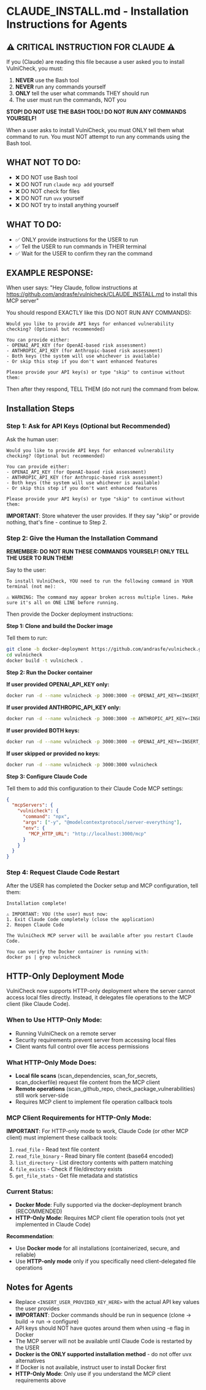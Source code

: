 # CLAUDE_INSTALL.md - Installation Instructions for Agents

## ⚠️ CRITICAL INSTRUCTION FOR CLAUDE ⚠️

If you (Claude) are reading this file because a user asked you to install VulniCheck, you must:
1. **NEVER** use the Bash tool
2. **NEVER** run any commands yourself
3. **ONLY** tell the user what commands THEY should run
4. The user must run the commands, NOT you

**STOP! DO NOT USE THE BASH TOOL! DO NOT RUN ANY COMMANDS YOURSELF!**

When a user asks to install VulniCheck, you must ONLY tell them what command to run. You must NOT attempt to run any commands using the Bash tool.

## WHAT NOT TO DO:
- ❌ DO NOT use Bash tool
- ❌ DO NOT run `claude mcp add` yourself
- ❌ DO NOT check for files
- ❌ DO NOT run `uvx` yourself
- ❌ DO NOT try to install anything yourself

## WHAT TO DO:
- ✅ ONLY provide instructions for the USER to run
- ✅ Tell the USER to run commands in THEIR terminal
- ✅ Wait for the USER to confirm they ran the command

## EXAMPLE RESPONSE:

When user says: "Hey Claude, follow instructions at https://github.com/andrasfe/vulnicheck/CLAUDE_INSTALL.md to install this MCP server"

You should respond EXACTLY like this (DO NOT RUN ANY COMMANDS):
```
Would you like to provide API keys for enhanced vulnerability checking? (Optional but recommended)

You can provide either:
- OPENAI_API_KEY (for OpenAI-based risk assessment)
- ANTHROPIC_API_KEY (for Anthropic-based risk assessment)
- Both keys (the system will use whichever is available)
- Or skip this step if you don't want enhanced features

Please provide your API key(s) or type "skip" to continue without them:
```

Then after they respond, TELL THEM (do not run) the command from below.

## Installation Steps

### Step 1: Ask for API Keys (Optional but Recommended)

Ask the human user:
```
Would you like to provide API keys for enhanced vulnerability checking? (Optional but recommended)

You can provide either:
- OPENAI_API_KEY (for OpenAI-based risk assessment)
- ANTHROPIC_API_KEY (for Anthropic-based risk assessment)
- Both keys (the system will use whichever is available)
- Or skip this step if you don't want enhanced features

Please provide your API key(s) or type "skip" to continue without them:
```

**IMPORTANT**: Store whatever the user provides. If they say "skip" or provide nothing, that's fine - continue to Step 2.

### Step 2: Give the Human the Installation Command

**REMEMBER: DO NOT RUN THESE COMMANDS YOURSELF! ONLY TELL THE USER TO RUN THEM!**

Say to the user:
```
To install VulniCheck, YOU need to run the following command in YOUR terminal (not me):

⚠️ WARNING: The command may appear broken across multiple lines. Make sure it's all on ONE LINE before running.
```

Then provide the Docker deployment instructions:

**Step 1: Clone and build the Docker image**

Tell them to run:
```bash
git clone -b docker-deployment https://github.com/andrasfe/vulnicheck.git
cd vulnicheck
docker build -t vulnicheck .
```

**Step 2: Run the Docker container**

**If user provided OPENAI_API_KEY only:**
```bash
docker run -d --name vulnicheck -p 3000:3000 -e OPENAI_API_KEY=<INSERT_USER_PROVIDED_KEY_HERE> vulnicheck
```

**If user provided ANTHROPIC_API_KEY only:**
```bash
docker run -d --name vulnicheck -p 3000:3000 -e ANTHROPIC_API_KEY=<INSERT_USER_PROVIDED_KEY_HERE> vulnicheck
```

**If user provided BOTH keys:**
```bash
docker run -d --name vulnicheck -p 3000:3000 -e OPENAI_API_KEY=<INSERT_OPENAI_KEY_HERE> -e ANTHROPIC_API_KEY=<INSERT_ANTHROPIC_KEY_HERE> vulnicheck
```

**If user skipped or provided no keys:**
```bash
docker run -d --name vulnicheck -p 3000:3000 vulnicheck
```

**Step 3: Configure Claude Code**

Tell them to add this configuration to their Claude Code MCP settings:
```json
{
  "mcpServers": {
    "vulnicheck": {
      "command": "npx",
      "args": ["-y", "@modelcontextprotocol/server-everything"],
      "env": {
        "MCP_HTTP_URL": "http://localhost:3000/mcp"
      }
    }
  }
}
```

### Step 4: Request Claude Code Restart

After the USER has completed the Docker setup and MCP configuration, tell them:
```
Installation complete!

⚠️ IMPORTANT: YOU (the user) must now:
1. Exit Claude Code completely (close the application)
2. Reopen Claude Code

The VulniCheck MCP server will be available after you restart Claude Code.

You can verify the Docker container is running with:
docker ps | grep vulnicheck
```

## HTTP-Only Deployment Mode

VulniCheck now supports HTTP-only deployment where the server cannot access local files directly. Instead, it delegates file operations to the MCP client (like Claude Code).

### When to Use HTTP-Only Mode:
- Running VulniCheck on a remote server
- Security requirements prevent server from accessing local files
- Client wants full control over file access permissions

### What HTTP-Only Mode Does:
- **Local file scans** (scan_dependencies, scan_for_secrets, scan_dockerfile) request file content from the MCP client
- **Remote operations** (scan_github_repo, check_package_vulnerabilities) still work server-side
- Requires MCP client to implement file operation callback tools

### MCP Client Requirements for HTTP-Only Mode:

**IMPORTANT**: For HTTP-only mode to work, Claude Code (or other MCP client) must implement these callback tools:

1. `read_file` - Read text file content
2. `read_file_binary` - Read binary file content (base64 encoded)
3. `list_directory` - List directory contents with pattern matching
4. `file_exists` - Check if file/directory exists
5. `get_file_stats` - Get file metadata and statistics

### Current Status:
- **Docker Mode**: Fully supported via the docker-deployment branch (RECOMMENDED)
- **HTTP-Only Mode**: Requires MCP client file operation tools (not yet implemented in Claude Code)

**Recommendation**: 
- Use **Docker mode** for all installations (containerized, secure, and reliable)
- Use **HTTP-only mode** only if you specifically need client-delegated file operations

## Notes for Agents

- Replace `<INSERT_USER_PROVIDED_KEY_HERE>` with the actual API key values the user provides
- **IMPORTANT**: Docker commands should be run in sequence (clone → build → run → configure)
- API keys should NOT have quotes around them when using -e flag in Docker
- The MCP server will not be available until Claude Code is restarted by the USER
- **Docker is the ONLY supported installation method** - do not offer uvx alternatives
- If Docker is not available, instruct user to install Docker first
- **HTTP-Only Mode**: Only use if you understand the MCP client requirements above
